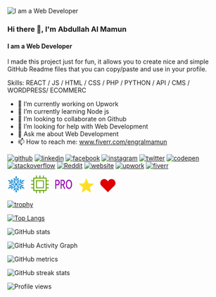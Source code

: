 ![I am a Web Developer](https://media.licdn.com/dms/image/D5616AQHu7ki-3desiQ/profile-displaybackgroundimage-shrink_350_1400/0/1681193369260?e=1686787200&v=beta&t=6Ah-_JCxz5_Wl45QY2K8jzEBusDL_UsKBvnGJVMOk6o)

### Hi there 👋, I'm Abdullah Al Mamun
#### I am a Web Developer


I made this project just for fun, it allows you to create nice and simple GitHub Readme files that you can copy/paste and use in your profile.

Skills:  REACT / JS / HTML / CSS / PHP / PYTHON / API / CMS / WORDPRESS/ ECOMMERC

- 🔭 I’m currently working on Upwork  
- 🌱 I’m currently learning Node js 
- 👯 I’m looking to collaborate on Github 
- 🤔 I’m looking for help with Web Development 
- 💬 Ask me about Web Development 
- 📫 How to reach me: www.fiverr.com/engralmamun 


[<img src='https://cdn.jsdelivr.net/npm/simple-icons@3.0.1/icons/github.svg' alt='github' height='40'>](https://github.com/https://github.com/Engralmamun)  [<img src='https://cdn.jsdelivr.net/npm/simple-icons@3.0.1/icons/linkedin.svg' alt='linkedin' height='40'>](https://www.linkedin.com/in/https://www.linkedin.com/in/engralmamun//)  [<img src='https://cdn.jsdelivr.net/npm/simple-icons@3.0.1/icons/facebook.svg' alt='facebook' height='40'>](https://www.facebook.com/https://www.facebook.com/dimon.mamun/)  [<img src='https://cdn.jsdelivr.net/npm/simple-icons@3.0.1/icons/instagram.svg' alt='instagram' height='40'>](https://www.instagram.com/https://www.instagram.com/mr_alpha.m//)  [<img src='https://cdn.jsdelivr.net/npm/simple-icons@3.0.1/icons/twitter.svg' alt='twitter' height='40'>](https://twitter.com/https://twitter.com/EngrAbdullahAl1)  [<img src='https://cdn.jsdelivr.net/npm/simple-icons@3.0.1/icons/codepen.svg' alt='codepen' height='40'>](https://codepen.io/https://codepen.io/Engralmamun)  [<img src='https://cdn.jsdelivr.net/npm/simple-icons@3.0.1/icons/stackoverflow.svg' alt='stackoverflow' height='40'>](https://stackoverflow.com/users/https://sthttps://www.youtube.com/channel/UC-uNFbCx0iPY7KkcOILQMHQackoverflow.com/users/9735968/engr-abdullah-al-mammun)  [<img src='https://cdn.jsdelivr.net/npm/simple-icons@3.0.1/icons/reddit.svg' alt='Reddit' height='40'>](https://www.reddit.com/user/https://www.reddit.com/user/engrAbdullahAlMamun)  [<img src='https://cdn.jsdelivr.net/npm/simple-icons@3.0.1/icons/icloud.svg' alt='website' height='40'>](https://about.me/engr.almamun)  [<img src='https://cdn.jsdelivr.net/npm/simple-icons@3.0.1/icons/upwork.svg' alt='upwork' height='40'>](https://www.upwork.com/freelancers/~01383512ca884a27a4)  [<img src='https://cdn.jsdelivr.net/npm/simple-icons@3.0.1/icons/fiverr.svg' alt='fiverr' height='40'>](https://www.fiverr.com/engralmamun)  

<a href='https://archiveprogram.github.com/'><img src='https://raw.githubusercontent.com/acervenky/animated-github-badges/master/assets/acbadge.gif' width='40' height='40'></a> <a href='https://docs.github.com/en/developers'><img src='https://raw.githubusercontent.com/acervenky/animated-github-badges/master/assets/devbadge.gif' width='40' height='40'></a> <a href='https://github.com/pricing'><img src='https://raw.githubusercontent.com/acervenky/animated-github-badges/master/assets/pro.gif' width='40' height='40'></a> <a href='https://stars.github.com/'><img src='https://raw.githubusercontent.com/acervenky/animated-github-badges/master/assets/starbadge.gif' width='35' height='35'></a> <a href='https://docs.github.com/en/github/supporting-the-open-source-community-with-github-sponsors'><img src='https://raw.githubusercontent.com/acervenky/animated-github-badges/master/assets/sponsorbadge.gif' width='35' height='35'></a> 

[![trophy](https://github-profile-trophy.vercel.app/?username=https://github.com/Engralmamun)](https://github.com/ryo-ma/github-profile-trophy)

[![Top Langs](https://github-readme-stats.vercel.app/api/top-langs/?username=https://github.com/Engralmamun)](https://github.com/anuraghazra/github-readme-stats)

![GitHub stats](https://github-readme-stats.vercel.app/api?username=https://github.com/Engralmamun&show_icons=true)  

![GitHub Activity Graph](https://activity-graph.herokuapp.com/graph?username=https://github.com/Engralmamun)  

![GitHub metrics](https://metrics.lecoq.io/https://github.com/Engralmamun)  

![GitHub streak stats](https://streak-stats.demolab.com/?user=https://github.com/Engralmamun)  

![Profile views](https://gpvc.arturio.dev/https://github.com/Engralmamun)  
